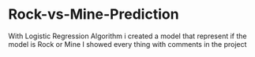 # Rock-vs-Mine-Prediction
With  Logistic Regression Algorithm i created a model that represent if the model is Rock or Mine
I showed every thing with comments in the project
